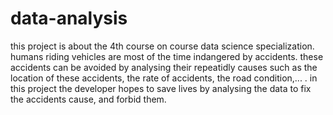 # data-analysis
this project is about the 4th course on course data science specialization.
humans riding vehicles are most of the time indangered by accidents. these accidents can be avoided by analysing their repeatidly causes such as the location of these accidents, the rate of accidents, the road condition,... . 
in this project the developer hopes to save lives by analysing the data to fix the accidents cause, and forbid them.
